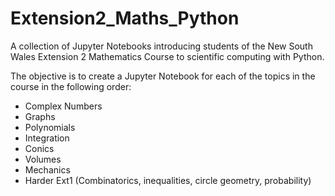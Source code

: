 # Extension2_Maths_Python
A collection of Jupyter Notebooks introducing students of the New South Wales Extension 2 Mathematics Course to scientific computing with Python.

The objective is to create a Jupyter Notebook for each of the topics in the course in the following order:

* Complex Numbers
* Graphs
* Polynomials
* Integration
* Conics
* Volumes
* Mechanics
* Harder Ext1 (Combinatorics, inequalities, circle geometry, probability)

